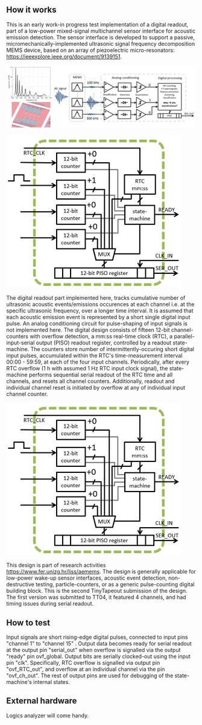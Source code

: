 <!---

This file is used to generate your project datasheet. Please fill in the information below and delete any unused
sections.

You can also include images in this folder and reference them in the markdown. Each image must be less than
512 kb in size, and the combined size of all images must be less than 1 MB.
-->

## How it works

This is an early work-in progress test implementation of a digital readout, part of a low-power mixed-signal multichannel sensor interface for acoustic emission detection. The sensor interface is developed to support a passive, micromechanically-implemented ultrasonic signal frequency decomposition MEMS device, based on an array of piezoelectric micro-resonators: https://ieeexplore.ieee.org/document/9139151.

![MEMS-based mixed-signal multichannel sensor interface for acoustic emission detection.](https://github.com/DinkoOletic/tt09-HDL_unizgfer_15ch_AE_evt_counter/blob/main/docs/TT09_MEMS_AE_system.png)

![MEMS-based mixed-signal multichannel sensor interface for acoustic emission detection.](TT09_AE_evt_counter.png)

The digital readout part implemented here, tracks cumulative number of ultrasonic acoustic events/emissions occurences at each channel i.e. at the specific ultrasonic frequency, over a longer time interval. It is assumed that each acoustic emission event is represented by a short single digital input pulse. An analog conditioning circuit for pulse-shaping of input signals is not implemented here. The digital design consists of fifteen 12-bit channel-counters with overflow detection, a mm:ss real-time clock (RTC), a parallel-input-serial output (PISO) readout register, controlled by a readout state-machine. The counters store number of intermittently-occuring short digital input pulses, accumulated within the RTC's time-measurement interval 00:00 - 59:59, at each of the four input channels. Periodically, after every RTC overflow (1 h with assumed 1 Hz RTC input clock signal), the state-machine performs sequential serial readout of the RTC time and all channels, and resets all channel counters. Additionally, readout and individual channel reset is initiated by overflow at any of individual input channel counter. 

![Digital multi-channel counter of ultrasonic acoustic events.](https://github.com/DinkoOletic/tt09-HDL_unizgfer_15ch_AE_evt_counter/blob/main/docs/TT09_AE_evt_counter.png)

This design is part of research activities https://www.fer.unizg.hr/liss/aemems. The design is generally applicable for low-power wake-up sensor interfaces, acoustic event detection, non-destructive testing, particle-counters, or as a generic pulse-counting digital building block. This is the second TinyTapeout submission of the design. The first version was submitted to TT04, it featured 4 channels, and had timing issues during serial readout.

## How to test

Input signals are short rising-edge digital pulses, connected to input pins "channel 1" to "channel 15" . Output data becomes ready for serial readout at the output pin "serial_out" when overflow is signalled via the output "ready" pin ovf_global. Output bits are serially clocked-out using the input pin "clk". Specifically, RTC overflow is signalled via output pin "ovf_RTC_out", and overflow at an individual channel via the pin "ovf_ch_out". The rest of output pins are used for debugging of the state-machine's internal states.

## External hardware

Logics analyzer will come handy.
